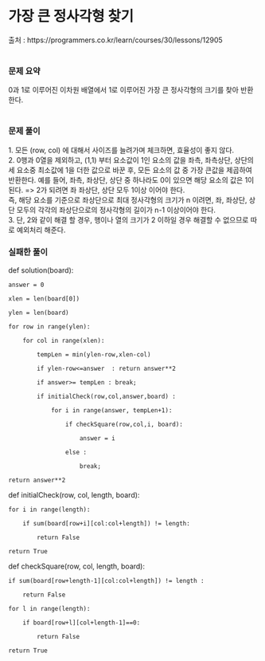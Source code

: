<h1>가장 큰 정사각형 찾기</h1>
출처 : https://programmers.co.kr/learn/courses/30/lessons/12905  <br><br>

<h3>문제 요약</h3>
0과 1로 이루어진 이차원 배열에서 1로 이루어진 가장 큰 정사각형의 크기를 찾아 반환한다. <br><br>

<h3>문제 풀이</h3>
1. 모든 (row, col) 에 대해서 사이즈를 늘려가며 체크하면, 효율성이 좋지 않다.<br>
2. 0행과 0열을 제외하고, (1,1) 부터 요소값이 1인 요소의 값을 좌측, 좌측상단, 상단의 세 요소중 최소값에 1을 더한 값으로 바꾼 후, 모든 요소의 값 중 가장 큰값을 제곱하여 반환한다.
  예를 들어, 좌측, 좌상단, 상단 중 하나라도 0이 있으면 해당 요소의 값은 1이 된다. => 2가 되려면 좌 좌상단, 상단 모두 1이상 이어야 한다.<br>
  즉, 해당 요소를 기준으로 좌상단으로 최대 정사각형의 크기가 n 이려면, 좌, 좌상단, 상단 모두의 각각의 좌상단으로의 정사각형의 길이가 n-1 이상이어야 한다.<br>
3. 단, 2와 같이 해결 할 경우, 행이나 열의 크기가 2 이하일 경우 해결할 수 없으므로 따로 예외처리 해준다.<br>

<h3>실패한 풀이</h3>
def solution(board):

    answer = 0

    xlen = len(board[0])

    ylen = len(board)

    for row in range(ylen):

        for col in range(xlen):

            tempLen = min(ylen-row,xlen-col)

            if ylen-row<=answer  : return answer**2

            if answer>= tempLen : break; 

            if initialCheck(row,col,answer,board) :

                for i in range(answer, tempLen+1):

                    if checkSquare(row,col,i, board):

                        answer = i

                    else : 

                        break;

    return answer**2



def initialCheck(row, col, length, board):

    for i in range(length):

        if sum(board[row+i][col:col+length]) != length:

            return False

    return True



def checkSquare(row, col, length, board):

    if sum(board[row+length-1][col:col+length]) != length :

        return False

    for l in range(length):

        if board[row+l][col+length-1]==0:

            return False

    return True
